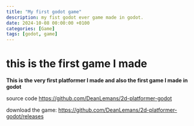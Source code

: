 ```yaml
---
title: "My first godot game"
description: my fist godot ever game made in godot.
date: 2024-10-08 00:00:00 +0100
categories: [Game]
tags: [godot, game]
---
```


# this is the first game I made

**This is the very first platformer I made and also the first game I made in godot**

source code https://github.com/DeanLemans/2d-platformer-godot

download the game: https://github.com/DeanLemans/2d-platformer-godot/releases